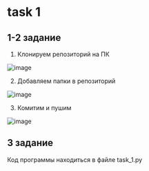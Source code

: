 # task 1

1-2 задание
-----------

1. Клонируем репозиторий на ПК

![image](https://user-images.githubusercontent.com/85611892/122007494-a6c0cc00-cdc0-11eb-8b05-55aba46016c6.png)

2. Добавляем папки в репозиторий

![image](https://user-images.githubusercontent.com/85611892/122007655-d66fd400-cdc0-11eb-8201-74e836eb1c1b.png)

3. Комитим и пушим

![image](https://user-images.githubusercontent.com/85611892/122007711-e7b8e080-cdc0-11eb-9133-e967411a8fac.png)

3 задание
---------

Код программы находиться в файле task_1.py

